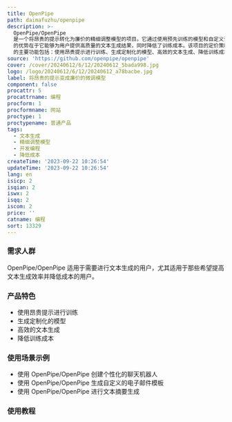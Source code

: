 ```yaml
---
title: OpenPipe
path: daimafuzhu/openpipe
description: >-
  OpenPipe/OpenPipe
  是一个将昂贵的提示转化为廉价的精细调整模型的项目。它通过使用预先训练的模型和自定义训练数据来创建个性化的模型，以实现更高效的文本生成。OpenPipe/OpenPipe
  的优势在于它能够为用户提供高质量的文本生成结果，同时降低了训练成本。该项目的定价策略灵活，并提供了多种定价选项以适应不同用户需求。OpenPipe/OpenPipe
  的主要功能包括：使用昂贵提示进行训练、生成定制化的模型、高效的文本生成、降低训练成本等。
source: 'https://github.com/openpipe/openpipe'
cover: /cover/20240612/6/12/20240612_5bada998.jpg
logo: /logo/20240612/6/12/20240612_a78bacbe.jpg
label: 将昂贵的提示变成廉价的微调模型
component: false
procattr: 5
procattrname: 编程
procform: 1
procformname: 网站
proctype: 1
proctypename: 普通产品
tags:
  - 文本生成
  - 精细调整模型
  - 开发编程
  - 降低成本
createTime: '2023-09-22 10:26:54'
updateTime: '2023-09-22 10:26:54'
lang: en
isicp: 2
isqian: 2
iswx: 2
isqq: 2
iscom: 2
price: ''
catname: 编程
sort: 13329
---
```




### 需求人群
OpenPipe/OpenPipe 适用于需要进行文本生成的用户，尤其适用于那些希望提高文本生成效率并降低成本的用户。

### 产品特色
- 使用昂贵提示进行训练
- 生成定制化的模型
- 高效的文本生成
- 降低训练成本

### 使用场景示例
- 使用 OpenPipe/OpenPipe 创建个性化的聊天机器人
- 使用 OpenPipe/OpenPipe 生成自定义的电子邮件模板
- 使用 OpenPipe/OpenPipe 进行文本摘要生成

### 使用教程


  
